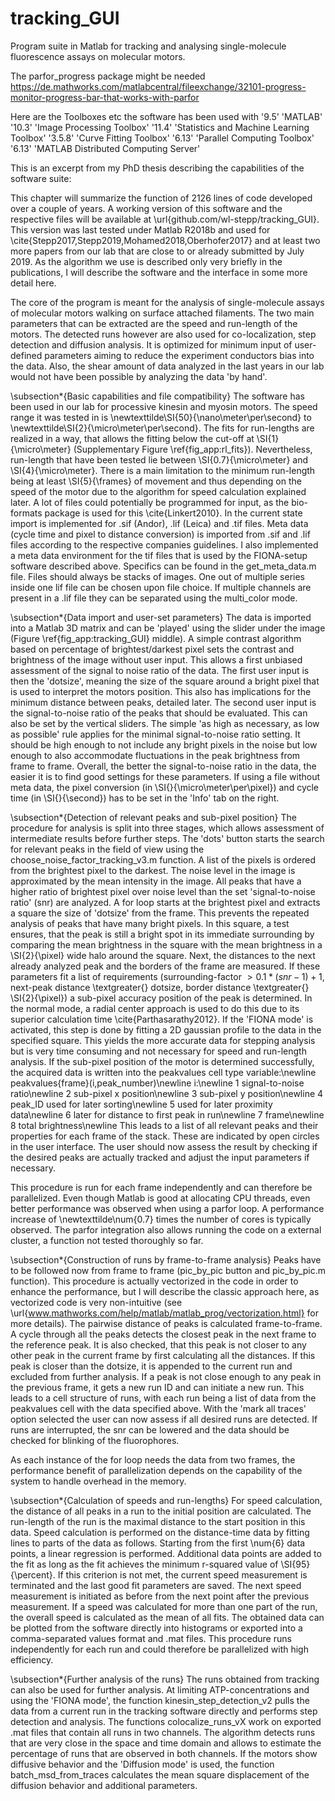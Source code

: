# tracking_GUI
Program suite in Matlab for tracking and analysing single-molecule fluorescence assays on molecular motors.

The parfor_progress package might be needed 
https://de.mathworks.com/matlabcentral/fileexchange/32101-progress-monitor-progress-bar-that-works-with-parfor

Here are the Toolboxes etc the software has been used with
'9.5'	'MATLAB'
'10.3'	'Image Processing Toolbox'
'11.4'	'Statistics and Machine Learning Toolbox'
'3.5.8'	'Curve Fitting Toolbox'
'6.13'	'Parallel Computing Toolbox'
'6.13'	'MATLAB Distributed Computing Server'

This is an excerpt from my PhD thesis describing the capabilities of the software suite:

This chapter will summarize the function of 2126 lines of code developed over a couple of years. A working version of this software and the respective files will be available at \url{github.com/wl-stepp/tracking_GUI}. This version was last tested under Matlab R2018b and used for \cite{Stepp2017,Stepp2019,Mohamed2018,Oberhofer2017} and at least two more papers from our lab that are close to or already submitted by July 2019. As the algorithm we use is described only very briefly in the publications, I will describe the software and the interface in some more detail here. 

The core of the program is meant for the analysis of single-molecule assays of molecular motors walking on surface attached filaments. The two main parameters that can be extracted are the speed and run-length of the motors. The detected runs however are also used for co-localization, step detection and diffusion analysis. It is optimized for minimum input of user-defined parameters aiming to reduce the experiment conductors bias into the data. Also, the shear amount of data analyzed in the last years in our lab would not have been possible by analyzing the data 'by hand'.

\subsection*{Basic capabilities and file compatibility}
The software has been used in our lab for processive kinesin and myosin motors. The speed range it was tested in is \newtexttilde\SI{50}{\nano\meter\per\second} to \newtexttilde\SI{2}{\micro\meter\per\second}. The fits for run-lengths are realized in a way, that allows the fitting below the cut-off at \SI{1}{\micro\meter} (Supplementary Figure \ref{fig_app:rl_fits}). Nevertheless, run-length that have been tested lie between \SI{0.7}{\micro\meter} and \SI{4}{\micro\meter}. There is a main limitation to the minimum run-length being at least \SI{5}{\frames} of movement and thus depending on the speed of the motor due to the algorithm for speed calculation explained later. A lot of files could potentially be programmed for input, as the bio-formats package is used for this \cite{Linkert2010}. In the current state import is implemented for .sif (Andor), .lif (Leica) and .tif files. Meta data (cycle time and pixel to distance conversion) is imported from .sif and .lif files according to the respective companies guidelines. I also implemented a meta data environment for the tif files that is used by the FIONA-setup software described above. Specifics can be found in the get\_meta\_data.m file. Files should always be stacks of images. One out of multiple series inside one lif file can be chosen upon file choice. If multiple channels are present in a .lif file they can be separated using the multi\_color mode.

\subsection*{Data import and user-set parameters}
The data is imported into a Matlab 3D matrix and can be 'played' using the slider under the image (Figure \ref{fig_app:tracking_GUI} middle). A simple contrast algorithm based on percentage of brightest/darkest pixel sets the contrast and brightness of the image without user input. This allows a first unbiased assessment of the signal to noise ratio of the data. The first user input is then the 'dotsize', meaning the size of the square around a bright pixel that is used to interpret the motors position. This also has implications for the minimum distance between peaks, detailed later. The second user input is the signal-to-noise ratio of the peaks that should be evaluated. This can also be set by the vertical sliders. The simple 'as high as necessary, as low as possible' rule applies for the minimal signal-to-noise ratio setting. It should be high enough to not include any bright pixels in the noise but low enough to also accommodate fluctuations in the peak brightness from frame to frame. Overall, the better the signal-to-noise ratio in the data, the easier it is to find good settings for these parameters. If using a file without meta data, the pixel conversion (in \SI{}{\micro\meter\per\pixel}) and cycle time (in \SI{}{\second}) has to be set in the 'Info' tab on the right.

\subsection*{Detection of relevant peaks and sub-pixel position}
The procedure for analysis is split into three stages, which allows assessment of intermediate results before further steps. The 'dots' button starts the search for relevant peaks in the field of view using the choose\_noise\_factor\_tracking\_v3.m function. A list of the pixels is ordered from the brightest pixel to the darkest. The noise level in the image is approximated by the mean intensity in the image. All peaks that have a higher ratio of brightest pixel over noise level than the set 'signal-to-noise ratio' (snr) are analyzed. A for loop starts at the brightest pixel and extracts a square the size of 'dotsize' from the frame. This prevents the repeated analysis of peaks that have many bright pixels. In this square, a test ensures, that the peak is still a bright spot in its immediate surrounding by comparing the mean brightness in the square with the mean brightness in a \SI{2}{\pixel} wide halo around the square. Next, the distances to the next already analyzed peak and the borders of the frame are measured. If these parameters fit a list of requirements (surrounding-factor $> 0.1*(snr - 1) + 1$, next-peak distance \textgreater{} dotsize, border distance \textgreater{} \SI{2}{\pixel}) a sub-pixel accuracy position of the peak is determined. In the normal mode, a radial center approach is used to do this due to its superior calculation time \cite{Parthasarathy2012}. If the 'FIONA mode' is activated, this step is done by fitting a 2D gaussian profile to the data in the specified square. This yields the more accurate data for stepping analysis but is very time consuming and not necessary for speed and run-length analysis. If the sub-pixel position of the motor is determined successfully, the acquired data is written into the peakvalues cell type variable:\newline
peakvalues\{frame\}(i,peak\_number)\newline
i:\newline
1 signal-to-noise ratio\newline
2 sub-pixel x position\newline
3 sub-pixel y position\newline
4 peak\_ID used for later sorting\newline
5 used for later proximity data\newline
6 later for distance to first peak in run\newline
7 frame\newline
8 total brightness\newline
This leads to a list of all relevant peaks and their properties for each frame of the stack. These are indicated by open circles in the user interface. The user should now assess the result by checking if the desired peaks are actually tracked and adjust the input parameters if necessary.

This procedure is run for each frame independently and can therefore be parallelized. Even though Matlab is good at allocating CPU threads, even better performance was observed when using a parfor loop. A performance increase of \newtexttilde\num{0.7} times the number of cores is typically observed. The parfor integration also allows running the code on a external cluster, a function not tested thoroughly so far. 

\subsection*{Construction of runs by frame-to-frame analysis}
Peaks have to be followed now from frame to frame (pic\_by\_pic button and pic\_by\_pic.m function). This procedure is actually vectorized in the code in order to enhance the performance, but I will describe the classic approach here, as vectorized code is very non-intuitive (see \url{www.mathworks.com/help/matlab/matlab_prog/vectorization.html} for more details). The pairwise distance of peaks is calculated frame-to-frame. A cycle through all the peaks detects the closest peak in the next frame to the reference peak. It is also checked, that this peak is not closer to any other peak in the current frame by first calculating all the distances. If this peak is closer than the dotsize, it is appended to the current run and excluded from further analysis. If a peak is not close enough to any peak in the previous frame, it gets a new run ID and can initiate a new run. This leads to a cell structure of runs, with each run being a list of data from the peakvalues cell with the data specified above. With the 'mark all traces' option selected the user can now assess if all desired runs are detected. If runs are interrupted, the snr can be lowered and the data should be checked for blinking of the fluorophores.

As each instance of the for loop needs the data from two frames, the performance benefit of parallelization depends on the capability of the system to handle overhead in the memory.

\subsection*{Calculation of speeds and run-lengths}
For speed calculation, the distance of all peaks in a run to the initial position are calculated. The run-length of the run is the maximal distance to the start position in this data. Speed calculation is performed on the distance-time data by fitting lines to parts of the data as follows. Starting from the first \num{6} data points, a linear regression is performed. Additional data points are added to the fit as long as the fit achieves the minimum r-squared value of \SI{95}{\percent}. If this criterion is not met, the current speed measurement is terminated and the last good fit parameters are saved. The next speed measurement is initiated as before from the next point after the previous measurement. If a speed was calculated for more than one part of the run, the overall speed is calculated as the mean of all fits. The obtained data can be plotted from the software directly into histograms or exported into a comma-separated values format and .mat files. This procedure runs independently for each run and could therefore be parallelized with high efficiency.

\subsection*{Further analysis of the runs}
The runs obtained from tracking can also be used for further analysis. At limiting ATP-concentrations and using the 'FIONA mode', the function kinesin\_step\_detection\_v2 pulls the data from a current run in the tracking software directly and performs step detection and analysis. The functions colocalize\_runs\_vX work on exported .mat files that contain all runs in two channels. The algorithm detects runs that are very close in the space and time domain and allows to estimate the percentage of runs that are observed in both channels. If the motors show diffusive behavior and the 'Diffusion mode' is used, the function batch\_msd\_from\_traces calculates the mean square displacement of the diffusion behavior and additional parameters.

